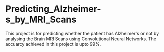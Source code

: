 # Predicting_Alzheimer-s_by_MRI_Scans
This project is for predicting whether the patient has Alzheimer's or not by analysing the Brain MRI Scans using Convolutional Neural Networks.
The accuarcy achieved in this project is upto 99%.
